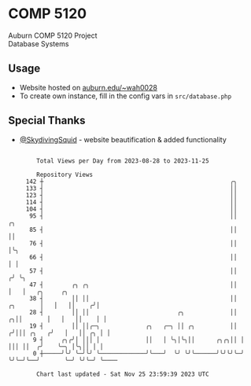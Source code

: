 # COMP 5120
Auburn COMP 5120 Project  
Database Systems

## Usage
- Website hosted on [auburn.edu/~wah0028](https://webhome.auburn.edu/~wah0028/)
- To create own instance, fill in the config vars in `src/database.php`

## Special Thanks
- [@SkydivingSquid](https://github.com/SkydivingSquid) - website beautification & added functionality

```

        Total Views per Day from 2023-08-28 to 2023-11-25

        Repository Views
     142 ┼                                                     ╭╮
     133 ┤                                                     ││
     123 ┤                                                     ││
     114 ┤                                                     ││
     104 ┤                                                     ││
      95 ┤                                                     ││              ╭╮
      85 ┤                                                     ││              ││
      76 ┤                                                     ││              │╰╮
      66 ┤                                                     ││              │ │
      57 ┤                                                     ││             ╭╯ ╰╮
      47 ┤        ╭╮ ╭╮                                        ││             │   │   ╭╮     ╭╮
      38 ┤        ││ ││                                        ││    ╭╮       │   │   ││    ╭╯│
      28 ┤        ││ ││                         ╭╮             ││  ╭╮││       │   │   ││    │ │
      19 ┤        ││ ││╭─╮             ╭╮   ╭─╮ ││ ╭╮          ││ ╭╯│││ ╭╮   ╭╯   │   ││ ╭╮ │ │
       9 ┤     ╭╮╭╯│ │││ │             ││   │ ╰╮│╰╮││      ╭╮╭╮││ │ │││ ││  ╭╯    ╰─╮ │╰╮││ │ │
       0 ┼─────╯╰╯ ╰─╯╰╯ ╰─────────────╯╰───╯  ╰╯ ╰╯╰──────╯╰╯╰╯╰─╯ ╰╯╰─╯╰──╯       ╰─╯ ╰╯╰─╯ ╰────

        Chart last updated - Sat Nov 25 23:59:39 2023 UTC
        
```
